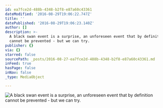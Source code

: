 ```yaml
---
id: ea7fce2d-488b-4348-b2f8-e87a60c43361
dateModified: '2016-08-29T19:06:22.747Z'
title: ''
datePublished: '2016-08-29T19:06:23.140Z'
author: []
description: >-
  A black swan event is a surprise, an unforeseen event that by definition
  cannot be prevented - but we can try. 
publisher: {}
via: {}
starred: false
sourcePath: _posts/2016-08-27-ea7fce2d-488b-4348-b2f8-e87a60c43361.md
inFeed: true
hasPage: false
inNav: false
_type: MediaObject

---
```

![A black swan event is a surprise, an unforeseen event that by definition cannot be prevented - but we can try. ](https://the-grid-user-content.s3-us-west-2.amazonaws.com/78f26ad4-4165-4f86-8c13-ea16c910910d.jpg)